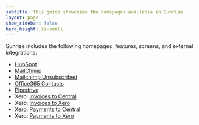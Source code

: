 ```yaml
---
subtitle: This guide showcases the homepages available in Sunrise.
layout: page
show_sidebar: false
hero_height: is-small
---
```


Sunrise includes the following homepages, features, screens, and external integrations:

* [HubSpot](../guides/sunrise/HubSpot.md)
* [MailChimp](../guides/sunrise/MailChimp.md)
* [Mailchimp Unsubscribed](../guides/sunrise/MailchimpUnsubscribed.md)
* [Office365 Contacts](../guides/sunrise/Office365Contacts.md)
* [Pipedrive](../guides/sunrise/Pipedrive.md)
* Xero: [Invoices to Central](../guides/sunrise/InvoicesToCentral.md)
* Xero: [Invoices to Xero](../guides/sunrise/InvoicesToXero.md)
* Xero: [Payments to Central](../guides/sunrise/PaymentsToCentral.md)
* Xero: [Payments to Xero](../guides/sunrise/PaymentsToXero.md)
